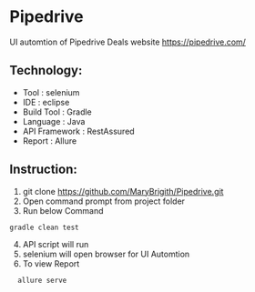 # Pipedrive
UI automtion of Pipedrive Deals 
website  https://pipedrive.com/

## Technology:
- Tool : selenium
- IDE : eclipse
- Build Tool : Gradle
- Language : Java
- API Framework : RestAssured
- Report : Allure

## Instruction:
1. git clone https://github.com/MaryBrigith/Pipedrive.git
2. Open command prompt from project folder
3. Run below Command
```sh
gradle clean test
```
4. API script will run
5. selenium will open browser for UI Automtion
6. To view Report 
```sh
  allure serve
```
